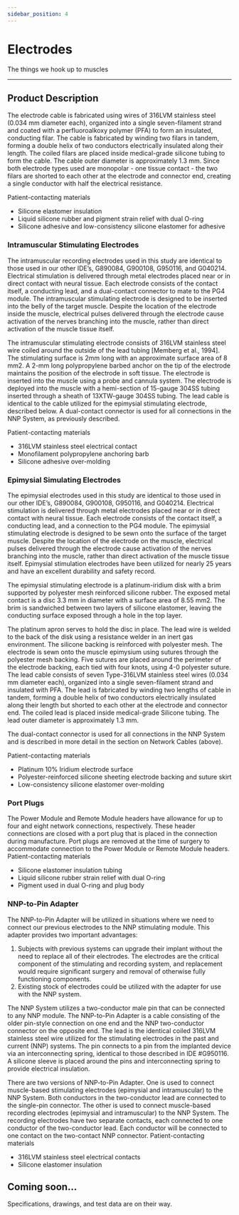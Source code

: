 ```yaml
---
sidebar_position: 4
---
```


# Electrodes

The things we hook up to muscles

---

## Product Description

The electrode cable is fabricated using wires of 316LVM stainless steel (0.034 mm diameter 
each), organized into a single seven-filament strand and coated with a perfluoroalkoxy 
polymer (PFA) to form an insulated, conducting filar. The cable is fabricated by winding 
two filars in tandem, forming a double helix of two conductors electrically insulated along 
their length. The coiled filars are placed inside medical-grade silicone tubing to form the 
cable. The cable outer diameter is approximately 1.3 mm. Since both electrode types used 
are monopolar - one tissue contact - the two filars are shorted to each other at the electrode 
and connector end, creating a single conductor with half the electrical resistance.

Patient-contacting materials
- Silicone elastomer insulation
- Liquid silicone rubber and pigment strain relief with dual O-ring
- Silicone adhesive and low-consistency silicone elastomer for adhesive

### Intramuscular Stimulating Electrodes

The intramuscular recording electrodes used in this study are identical to those used in our 
other IDE’s, G890084, G900108, G950116, and G040214. Electrical stimulation is delivered 
through metal electrodes placed near or in direct contact with neural tissue. Each electrode 
consists of the contact itself, a conducting lead, and a dual-contact connector to mate to the 
PG4 module. The intramuscular stimulating electrode is designed to be inserted into the 
belly of the target muscle. Despite the location of the electrode inside the muscle, electrical 
pulses delivered through the electrode cause activation of the nerves branching into the 
muscle, rather than direct activation of the muscle tissue itself.

The intramuscular stimulating electrode consists of 316LVM stainless steel wire coiled 
around the outside of the lead tubing [Memberg et al., 1994]. The stimulating surface is 
2mm long with an approximate surface area of 8 mm2. A 2-mm long polypropylene barbed 
anchor on the tip of the electrode maintains the position of the electrode in soft tissue. The 
electrode is inserted into the muscle using a probe and cannula system. The electrode is 
deployed into the muscle with a hemi-section of 15-gauge 304SS tubing inserted through a 
sheath of 13XTW-gauge 304SS tubing.
The lead cable is identical to the cable utilized for the epimysial stimulating electrode, 
described below. A dual-contact connector is used for all connections in the NNP System, as 
previously described.

Patient-contacting materials
- 316LVM stainless steel electrical contact
- Monofilament polypropylene anchoring barb
- Silicone adhesive over-molding

### Epimysial Simulating Electrodes

The epimysial electrodes used in this study are identical to those used in our other IDE’s, 
G890084, G900108, G950116, and G040214. Electrical stimulation is delivered through 
metal electrodes placed near or in direct contact with neural tissue. Each electrode consists 
of the contact itself, a conducting lead, and a connection to the PG4 module. The epimysial 
stimulating electrode is designed to be sewn onto the surface of the target muscle. Despite 
the location of the electrode on the muscle, electrical pulses delivered through the electrode 
cause activation of the nerves branching into the muscle, rather than direct activation of the 
muscle tissue itself. Epimysial stimulation electrodes have been utilized for nearly 25 years 
and have an excellent durability and safety record.

The epimysial stimulating electrode is a platinum-iridium disk with a brim supported by 
polyester mesh reinforced silicone rubber. The exposed metal contact is a disc 3.3 mm in 
diameter with a surface area of 8.55 mm2. The brim is sandwiched between two layers of silicone elastomer, leaving the conducting surface exposed through a hole in the top layer. 

The platinum apron serves to hold the disc in place. The lead wire is welded to the back of 
the disk using a resistance welder in an inert gas environment. The silicone backing is 
reinforced with polyester mesh. The electrode is sewn onto the muscle epimysium using 
sutures through the polyester mesh backing. Five sutures are placed around the perimeter 
of the electrode backing, each tied with four knots, using 4-0 polyester suture. 
The lead cable consists of seven Type-316LVM stainless steel wires (0.034 mm diameter 
each), organized into a single seven-filament strand and insulated with PFA. The lead is 
fabricated by winding two lengths of cable in tandem, forming a double helix of two 
conductors electrically insulated along their length but shorted to each other at the 
electrode and connector end. The coiled lead is placed inside medical-grade Silicone tubing. 
The lead outer diameter is approximately 1.3 mm.

The dual-contact connector is used for all connections in the NNP System and is described 
in more detail in the section on Network Cables (above).

Patient-contacting materials
- Platinum 10% Iridium electrode surface
- Polyester-reinforced silicone sheeting electrode backing and suture skirt
- Low-consistency silicone elastomer over-molding

### Port Plugs

The Power Module and Remote Module headers have allowance for up to four and eight 
network connections, respectively. These header connections are closed with a port plug 
that is placed in the connection during manufacture. Port plugs are removed at the time of 
surgery to accommodate connection to the Power Module or Remote Module headers.
Patient-contacting materials
- Silicone elastomer insulation tubing
- Liquid silicone rubber strain relief with dual O-ring
- Pigment used in dual O-ring and plug body

### NNP-to-Pin Adapter

The NNP-to-Pin Adapter will be utilized in situations where we need to connect our 
previous electrodes to the NNP stimulating module. This adapter provides two important 
advantages:

1. Subjects with previous systems can upgrade their implant without the need to 
replace all of their electrodes. The electrodes are the critical component of the 
stimulating and recording system, and replacement would require significant 
surgery and removal of otherwise fully functioning components.
2. Existing stock of electrodes could be utilized with the adapter for use with the NNP 
system.

The NNP System utilizes a two-conductor male pin that can be connected to any NNP 
module. The NNP-to-Pin Adapter is a cable consisting of the older pin-style connection on 
one end and the NNP two-conductor connector on the opposite end. The lead is the 
identical coiled 316LVM stainless steel wire utilized for the stimulating electrodes in the 
past and current (NNP) systems. The pin connects to a pin from the implanted device via 
an interconnecting spring, identical to those described in IDE #G950116. A silicone sleeve 
is placed around the pins and interconnecting spring to provide electrical insulation. 
 
There are two versions of NNP-to-Pin Adapter. One is used to connect muscle-based 
stimulating electrodes (epimysial and intramuscular) to the NNP System. Both conductors 
in the two-conductor lead are connected to the single-pin connector. The other is used to
connect muscle-based recording electrodes (epimysial and intramuscular) to the NNP 
System. The recording electrodes have two separate contacts, each connected to one 
conductor of the two-conductor lead. Each conductor will be connected to one contact on
the two-contact NNP connector.
Patient-contacting materials
- 316LVM stainless steel electrical contacts
- Silicone elastomer insulation


## Coming soon...

Specifications, drawings, and test data are on their way.